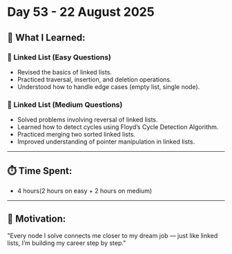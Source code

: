 # Day 53 - 22 August 2025

## 🧠 What I Learned:

### 🔹 Linked List (Easy Questions)
- Revised the basics of linked lists.
- Practiced traversal, insertion, and deletion operations.
- Understood how to handle edge cases (empty list, single node).

### 🔹 Linked List (Medium Questions)
- Solved problems involving reversal of linked lists.
- Learned how to detect cycles using Floyd’s Cycle Detection Algorithm.
- Practiced merging two sorted linked lists.
- Improved understanding of pointer manipulation in linked lists.

---

## ⏱️ Time Spent:
- 4 hours(2 hours on easy + 2 hours on medium)

---

## 🚀 Motivation:
"Every node I solve connects me closer to my dream job — just like linked lists, I’m building my career step by step."  
